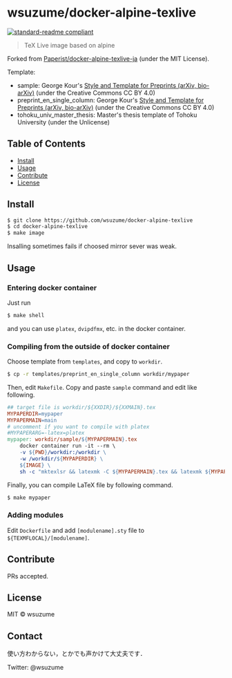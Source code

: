 # wsuzume/docker-alpine-texlive

[![standard-readme compliant](https://img.shields.io/badge/standard--readme-OK-green.svg)](https://github.com/RichardLitt/standard-readme)

> TeX Live image based on alpine

Forked from [Paperist/docker-alpine-texlive-ja](https://github.com/Paperist/docker-alpine-texlive-ja
) \(under the MIT License\).

Template:

* sample: George Kour's [Style and Template for Preprints (arXiv, bio-arXiv)](https://ja.overleaf.com/latex/templates/style-and-template-for-preprints-arxiv-bio-arxiv/fxsnsrzpnvwc) \(under the Creative Commons CC BY 4.0\)
* preprint\_en\_single\_column: George Kour's [Style and Template for Preprints (arXiv, bio-arXiv)](https://ja.overleaf.com/latex/templates/style-and-template-for-preprints-arxiv-bio-arxiv/fxsnsrzpnvwc) \(under the Creative Commons CC BY 4.0\)
* tohoku\_univ\_master\_thesis: Master's thesis template of Tohoku University \(under the Unlicense\)

## Table of Contents

- [Install](#install)
- [Usage](#usage)
- [Contribute](#contribute)
- [License](#license)

## Install

```bash
$ git clone https://github.com/wsuzume/docker-alpine-texlive
$ cd docker-alpine-texlive
$ make image
```

Insalling sometimes fails if choosed mirror sever was weak.

## Usage
### Entering docker container

Just run

```bash
$ make shell
```

and you can use `platex`, `dvipdfmx`, etc. in the docker container.


### Compiling from the outside of docker container
Choose template from `templates`, and copy to `workdir`.

```bash
$ cp -r templates/preprint_en_single_column workdir/mypaper
```

Then, edit `Makefile`. Copy and paste `sample` command and edit like following.

```Makefile
## target file is workdir/${XXDIR}/${XXMAIN}.tex
MYPAPERDIR=mypaper
MYPAPERMAIN=main
# uncomment if you want to compile with platex
#MYPAPERARG=-latex=platex
mypaper: workdir/sample/${MYPAPERMAIN}.tex
	docker container run -it --rm \
	-v ${PWD}/workdir:/workdir \
	-w /workdir/${MYPAPERDIR} \
	${IMAGE} \
	sh -c "mktexlsr && latexmk -C ${MYPAPERMAIN}.tex && latexmk ${MYPAPERARG} ${MYPAPERMAIN}.tex && dvipdfmx ${MYPAPERMAIN}.dvi && latexmk -c ${MYPAPERMAIN}.tex"

```

Finally, you can compile LaTeX file by following command.

```bash
$ make mypaper
```

### Adding modules
Edit `Dockerfile` and add `[modulename].sty` file to `${TEXMFLOCAL}/[modulename]`.

## Contribute

PRs accepted.

## License

MIT © wsuzume

## Contact
使い方わからない，とかでも声かけて大丈夫です．

Twitter: @wsuzume
